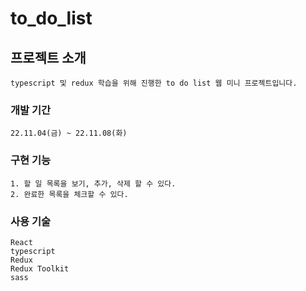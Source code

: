# to_do_list


## 프로젝트 소개

```
typescript 및 redux 학습을 위해 진행한 to do list 웹 미니 프로젝트입니다.
```

### 개발 기간 
```
22.11.04(금) ~ 22.11.08(화)
```

### 구현 기능
```
1. 할 일 목록을 보기, 추가, 삭제 할 수 있다.
2. 완료한 목록을 체크할 수 있다.
```

### 사용 기술
```
React
typescript 
Redux
Redux Toolkit
sass
```
